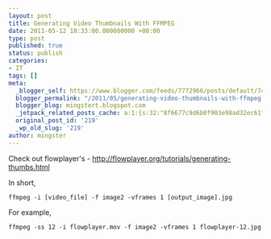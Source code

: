 ```yaml
---
layout: post
title: Generating Video Thumbnails With FFMPEG
date: 2011-05-12 18:33:00.000000000 +08:00
type: post
published: true
status: publish
categories:
- IT
tags: []
meta:
  _blogger_self: https://www.blogger.com/feeds/7772966/posts/default/7447091065756471640
  blogger_permalink: "/2011/05/generating-video-thumbnails-with-ffmpeg.html"
  blogger_blog: mingstert.blogspot.com
  _jetpack_related_posts_cache: a:1:{s:32:"8f6677c9d6b0f903e98ad32ec61f8deb";a:2:{s:7:"expires";i:1443979995;s:7:"payload";a:3:{i:0;a:1:{s:2:"id";i:220;}i:1;a:1:{s:2:"id";i:225;}i:2;a:1:{s:2:"id";i:391;}}}}
  original_post_id: '219'
  _wp_old_slug: '219'
author: mingster
---
```

<p>Check out flowplayer's - <a href="http://flowplayer.org/tutorials/generating-thumbs.html">http://flowplayer.org/tutorials/generating-thumbs.html</a></p>
<p>In short, <br /><code><br />ffmpeg -i [video_file] -f image2 -vframes 1 [output_image].jpg<br /></code></p>
<p>For example,<br /><code><br />ffmpeg -ss 12 -i flowplayer.mov -f image2 -vframes 1 flowplayer-12.jpg</code></p>
